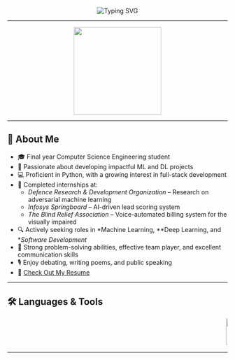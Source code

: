 <p align="center">
  <img src="https://readme-typing-svg.demolab.com?font=Fira+Code&size=28&pause=150&color=FFFFFF&background=00000000&center=true&vCenter=true&width=850&lines=Hi+%F0%9F%91%8B+I'm+Harshit+Saxena;%F0%9F%A4%96+ML+%26+DL+Enthusiast+%7C+%F0%9F%92%BB+Python+Developer;%F0%9F%9B%A0%EF%B8%8F+Full+Stack+Explorer+%7C+%F0%9F%93%9D%EF%B8%8F+Poet+%7C+%F0%9F%8E%A4+Debater" alt="Typing SVG" />
</p>

---
<p align="center">
  <img src="https://media3.giphy.com/media/v1.Y2lkPTc5MGI3NjExdnJnZGp4MmFpZmhxMWRkODBudTA2ZjBwOWlhd2x4dmN2dnlhZXprbyZlcD12MV9pbnRlcm5hbF9naWZfYnlfaWQmY3Q9Zw/78XCFBGOlS6keY1Bil/giphy.gif" width="200" />
</p>

---
## 🌱 About Me

- 🎓 Final year Computer Science Engineering student  
- 🤖 Passionate about developing impactful ML and DL projects  
- 💻 Proficient in Python, with a growing interest in full-stack development  
- 🧪 Completed internships at:
  - *Defence Research & Development Organization* – Research on adversarial machine learning  
  - *Infosys Springboard* – AI-driven lead scoring system  
  - *The Blind Relief Association* – Voice-automated billing system for the visually impaired  
- 🔍 Actively seeking roles in *Machine Learning, **Deep Learning, and **Software Development*  
- 🧠 Strong problem-solving abilities, effective team player, and excellent communication skills  
- 🎙 Enjoy debating, writing poems, and public speaking  
- 📄 [Check Out My Resume](https://drive.google.com/file/d/1ZroevETCSRYqxvD7VE8VznlV8W6PqUv6/view?usp=sharing)

---

## 🛠 Languages & Tools

<div align="center">
  <marquee behavior="scroll" direction="left" scrollamount="6">
    <img src="https://cdn.jsdelivr.net/gh/devicons/devicon/icons/c/c-original.svg" width="60" height="60" alt="C"/>&nbsp;&nbsp;&nbsp;
    <img src="https://cdn.jsdelivr.net/gh/devicons/devicon/icons/cplusplus/cplusplus-original.svg" width="60" height="60" alt="C++"/>&nbsp;&nbsp;&nbsp;
    <img src="https://cdn.jsdelivr.net/gh/devicons/devicon/icons/python/python-original.svg" width="60" height="60" alt="Python"/>&nbsp;&nbsp;&nbsp;
    <img src="https://cdn.jsdelivr.net/gh/devicons/devicon/icons/html5/html5-original.svg" width="60" height="60" alt="HTML5"/>&nbsp;&nbsp;&nbsp;
    <img src="https://cdn.jsdelivr.net/gh/devicons/devicon/icons/css3/css3-original.svg" width="60" height="60" alt="CSS3"/>&nbsp;&nbsp;&nbsp;
    <img src="https://cdn.jsdelivr.net/gh/devicons/devicon/icons/javascript/javascript-original.svg" width="60" height="60" alt="JavaScript"/>&nbsp;&nbsp;&nbsp;
    <img src="https://cdn.jsdelivr.net/gh/devicons/devicon/icons/react/react-original.svg" width="60" height="60" alt="React"/>&nbsp;&nbsp;&nbsp;
    <img src="https://cdn.jsdelivr.net/gh/devicons/devicon/icons/nodejs/nodejs-plain.svg" width="60" height="60" alt="Node.js"/>&nbsp;&nbsp;&nbsp;
    <img src="https://cdn.jsdelivr.net/gh/devicons/devicon/icons/mysql/mysql-original.svg" width="60" height="60" alt="MySQL"/>&nbsp;&nbsp;&nbsp;
    <img src="https://cdn.jsdelivr.net/gh/devicons/devicon/icons/tensorflow/tensorflow-original.svg" width="60" height="60" alt="TensorFlow"/>&nbsp;&nbsp;&nbsp;
    <img src="https://cdn.jsdelivr.net/gh/devicons/devicon/icons/pytorch/pytorch-original.svg" width="60" height="60" alt="PyTorch"/>&nbsp;&nbsp;&nbsp;
    <img src="https://cdn.jsdelivr.net/gh/devicons/devicon/icons/numpy/numpy-original.svg" width="60" height="60" alt="NumPy"/>&nbsp;&nbsp;&nbsp;
    <img src="https://cdn.jsdelivr.net/gh/devicons/devicon/icons/pandas/pandas-original.svg" width="60" height="60" alt="Pandas"/>&nbsp;&nbsp;&nbsp;
    <img src="https://cdn.jsdelivr.net/gh/devicons/devicon/icons/matplotlib/matplotlib-original.svg" width="60" height="60" alt="Matplotlib"/>&nbsp;&nbsp;&nbsp;
    <img src="https://upload.wikimedia.org/wikipedia/commons/0/05/Scikit_learn_logo_small.svg" width="60" height="60" alt="Scikit-learn" />&nbsp;&nbsp;&nbsp;
    <img src="https://seaborn.pydata.org/_static/logo-wide-lightbg.svg" width="100" height="40" alt="Seaborn" />&nbsp;&nbsp;&nbsp;
    <img src="https://cdn.jsdelivr.net/gh/devicons/devicon/icons/git/git-original.svg" width="60" height="60" alt="Git"/>&nbsp;&nbsp;&nbsp;
    <img src="https://upload.wikimedia.org/wikipedia/commons/a/ae/Github-desktop-logo-symbol.svg" width="60" height="60" alt="Git"/>&nbsp;&nbsp;&nbsp;
  </marquee>
</div>

---

